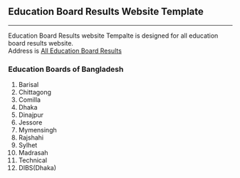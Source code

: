 ## Education Board Results Website Template
---
Education Board Results website Tempalte is designed for all education board results website.   
Address is  [All Education Board Results](https://alleducationboardresults.com/)   

### Education Boards of Bangladesh
   
1. Barisal
2. Chittagong
3. Comilla
4. Dhaka
5. Dinajpur
6. Jessore
7. Mymensingh
8. Rajshahi
9. Sylhet
10. Madrasah
11. Technical
12. DIBS(Dhaka)
